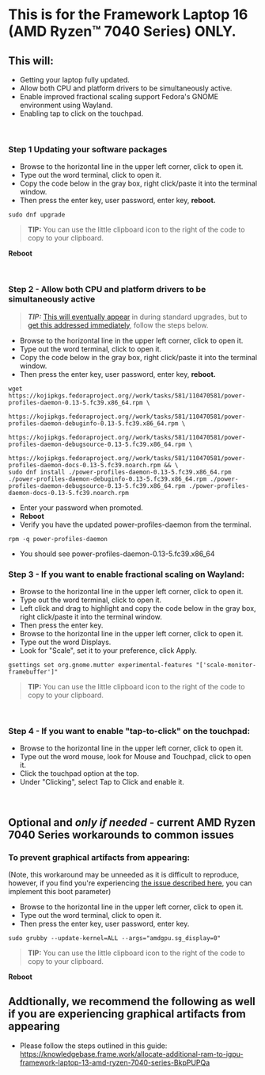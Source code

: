 # This is for the Framework Laptop 16 (AMD Ryzen™ 7040 Series) ONLY.

## This will:

- Getting  your laptop fully updated.
- Allow both CPU and platform drivers to be simultaneously active.
- Enable improved fractional scaling support Fedora's GNOME environment using Wayland.
- Enabling tap to click on the touchpad.

&nbsp;
&nbsp;
&nbsp;

### Step 1 Updating your software packages

- Browse to the horizontal line in the upper left corner, click to open it.
- Type out the word terminal, click to open it.
- Copy the code below in the gray box, right click/paste it into the terminal window.
- Then press the enter key, user password, enter key, **reboot.**


```
sudo dnf upgrade
```
> **TIP:** You can use the little clipboard icon to the right of the code to copy to your clipboard.


**Reboot**

&nbsp;
&nbsp;
&nbsp;

### Step 2 - Allow both CPU and platform drivers to be simultaneously active

> ***TIP:*** [This will eventually appear](https://koji.fedoraproject.org/koji/taskinfo?taskID=110470581) in during standard upgrades, but to [get this addressed immediately](https://gitlab.freedesktop.org/upower/power-profiles-daemon/-/merge_requests/127), follow the steps below.

- Browse to the horizontal line in the upper left corner, click to open it.
- Type out the word terminal, click to open it.
- Copy the code below in the gray box, right click/paste it into the terminal window.
- Then press the enter key, user password, enter key, **reboot.**

```
wget https://kojipkgs.fedoraproject.org//work/tasks/581/110470581/power-profiles-daemon-0.13-5.fc39.x86_64.rpm \
     https://kojipkgs.fedoraproject.org//work/tasks/581/110470581/power-profiles-daemon-debuginfo-0.13-5.fc39.x86_64.rpm \
     https://kojipkgs.fedoraproject.org//work/tasks/581/110470581/power-profiles-daemon-debugsource-0.13-5.fc39.x86_64.rpm \
     https://kojipkgs.fedoraproject.org//work/tasks/581/110470581/power-profiles-daemon-docs-0.13-5.fc39.noarch.rpm && \
sudo dnf install ./power-profiles-daemon-0.13-5.fc39.x86_64.rpm ./power-profiles-daemon-debuginfo-0.13-5.fc39.x86_64.rpm ./power-profiles-daemon-debugsource-0.13-5.fc39.x86_64.rpm ./power-profiles-daemon-docs-0.13-5.fc39.noarch.rpm
```

- Enter your password when promoted.
- **Reboot**
- Verify you have the updated power-profiles-daemon from the terminal.

```
rpm -q power-profiles-daemon
```

- You should see power-profiles-daemon-0.13-5.fc39.x86_64


### Step 3 - If you want to enable fractional scaling on Wayland:

- Browse to the horizontal line in the upper left corner, click to open it.
- Type out the word terminal, click to open it.
- Left click and drag to highlight and copy the code below in the gray box, right click/paste it into the terminal window.
- Then press the enter key.
- Browse to the horizontal line in the upper left corner, click to open it.
- Type out the word Displays.
- Look for "Scale", set it to your preference, click Apply.


```
gsettings set org.gnome.mutter experimental-features "['scale-monitor-framebuffer']"
```
> **TIP:** You can use the little clipboard icon to the right of the code to copy to your clipboard.

&nbsp;
&nbsp;
&nbsp;
### Step 4 -  If you want to enable "tap-to-click" on the touchpad:

- Browse to the horizontal line in the upper left corner, click to open it.
- Type out the word mouse, look for Mouse and Touchpad, click to open it.
- Click the touchpad option at the top.
- Under "Clicking", select Tap to Click and enable it.
  
&nbsp;
&nbsp;
&nbsp;
## Optional and *only if needed* - current AMD Ryzen 7040 Series workarounds to common issues

### To prevent graphical artifacts from appearing:
(Note, this workaround may be unneeded as it is difficult to reproduce, however, if you find you're experiencing [the issue described here](https://bugzilla.redhat.com/show_bug.cgi?id=2247154#c3), you can implement this boot parameter)


- Browse to the horizontal line in the upper left corner, click to open it.
- Type out the word terminal, click to open it.
- Then press the enter key, user password, enter key.

```
sudo grubby --update-kernel=ALL --args="amdgpu.sg_display=0"
```
> **TIP:** You can use the little clipboard icon to the right of the code to copy to your clipboard.


**Reboot**

## Addtionally, we recommend the following as well if you are experiencing graphical artifacts from appearing

- Please follow the steps outlined in this guide:
  https://knowledgebase.frame.work/allocate-additional-ram-to-igpu-framework-laptop-13-amd-ryzen-7040-series-BkpPUPQa

&nbsp;
&nbsp;
&nbsp;
